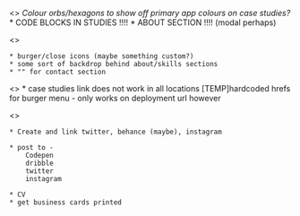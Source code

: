 <<IDEAS>>
    *Colour orbs/hexagons to show off primary app colours on case studies?*
    * CODE BLOCKS IN STUDIES !!!!
    * ABOUT SECTION !!!! (modal perhaps)

<<STYL>>

    * burger/close icons (maybe something custom?)
    * some sort of backdrop behind about/skills sections
    * "" for contact section

<<BUGS>>
    * case studies link does not work in all locations
        [TEMP]hardcoded hrefs for burger menu - only works on deployment url however


<<Left for submission>>

    * Create and link twitter, behance (maybe), instagram

    * post to - 
        Codepen
        dribble
        twitter
        instagram
    
    * CV
    * get business cards printed
